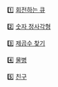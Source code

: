 <br>

1️⃣ [회전하는 큐](https://www.acmicpc.net/problem/1021)

2️⃣ [숫자 정사각형](https://www.acmicpc.net/problem/1051)

3️⃣ [제곱수 찾기](https://www.acmicpc.net/problem/1025)

4️⃣ [물병](https://www.acmicpc.net/problem/1052)

5️⃣ [친구](https://www.acmicpc.net/problem/1058)
